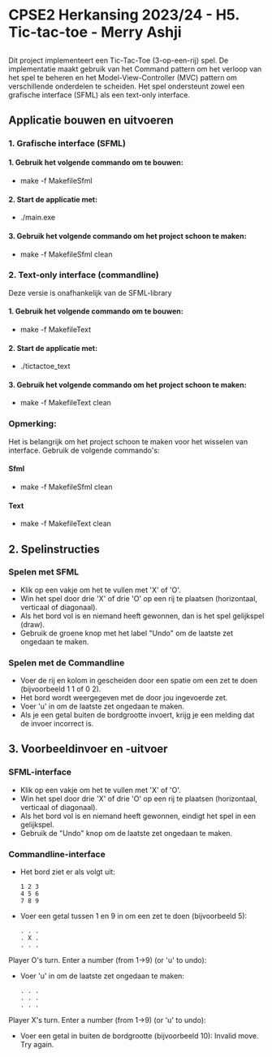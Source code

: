 # CPSE2 Herkansing 2023/24 - H5. Tic-tac-toe - Merry Ashji 

##

Dit project implementeert een Tic-Tac-Toe (3-op-een-rij) spel. De implementatie maakt gebruik van het Command pattern om het verloop van het spel te beheren en het Model-View-Controller (MVC) pattern om verschillende onderdelen te scheiden. Het spel ondersteunt zowel een grafische interface (SFML) als een text-only interface.

## Applicatie bouwen en uitvoeren
### 1. Grafische interface (SFML)
#### 1. Gebruik het volgende commando om te bouwen:
- make -f MakefileSfml
#### 2. Start de applicatie met:
- ./main.exe
#### 3. Gebruik het volgende commando om het project schoon te maken:
- make -f MakefileSfml clean

### 2. Text-only interface (commandline)
Deze versie is onafhankelijk van de SFML-library
#### 1. Gebruik het volgende commando om te bouwen:
- make -f MakefileText
#### 2. Start de applicatie met:
- ./tictactoe_text
#### 3. Gebruik het volgende commando om het project schoon te maken:
- make -f MakefileText clean

### Opmerking:
Het is belangrijk om het project schoon te maken voor het wisselen van interface. Gebruik de volgende commando's:
#### Sfml 
- make -f MakefileSfml clean
#### Text 
- make -f MakefileText clean

## 2. Spelinstructies
### Spelen met SFML
- Klik op een vakje om het te vullen met 'X' of 'O'.
- Win het spel door drie 'X' of drie 'O' op een rij te plaatsen (horizontaal, verticaal of diagonaal).
- Als het bord vol is en niemand heeft gewonnen, dan is het spel gelijkspel (draw).
- Gebruik de groene knop met het label "Undo" om de laatste zet ongedaan te maken.

### Spelen met de Commandline
- Voer de rij en kolom in gescheiden door een spatie om een zet te doen (bijvoorbeeld 1 1 of 0 2).
- Het bord wordt weergegeven met de door jou ingevoerde zet.
- Voer 'u' in om de laatste zet ongedaan te maken.
- Als je een getal buiten de bordgrootte invoert, krijg je een melding dat de invoer incorrect is.

## 3. Voorbeeldinvoer en -uitvoer
### SFML-interface
- Klik op een vakje om het te vullen met 'X' of 'O'.
- Win het spel door drie 'X' of drie 'O' op een rij te plaatsen (horizontaal, verticaal of diagonaal).
- Als het bord vol is en niemand heeft gewonnen, eindigt het spel in een gelijkspel.
- Gebruik de "Undo" knop om de laatste zet ongedaan te maken.

### Commandline-interface 
- Het bord ziet er als volgt uit:
    ```
    1 2 3
    4 5 6
    7 8 9
    ```
- Voer een getal tussen 1 en 9 in om een zet te doen (bijvoorbeeld 5):
    ```
    . . .
    . X .
    . . .
    ```
Player O's turn. Enter a number (from 1->9) (or 'u' to undo): 
- Voer 'u' in om de laatste zet ongedaan te maken:
    ```
    . . .
    . . .
    . . .
    ```
Player X's turn. Enter a number (from 1->9) (or 'u' to undo):
- Voer een getal in buiten de bordgrootte (bijvoorbeeld 10):
Invalid move. Try again.
